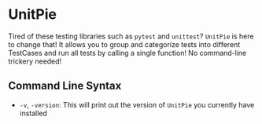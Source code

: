 # UnitPie
Tired of these testing libraries such as `pytest` and `unittest`? `UnitPie` is here to change that!
It allows you to group and categorize tests into different TestCases and run all tests by calling a single function!
No command-line trickery needed!

## Command Line Syntax
* `-v`, `-version`: This will print out the version of `UnitPie` you currently have installed